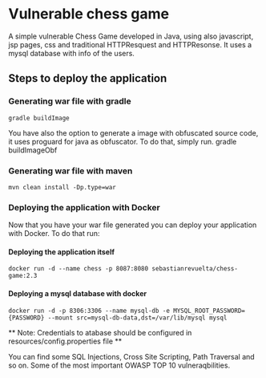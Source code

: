 # Vulnerable chess game
A simple vulnerable Chess Game developed in Java, using also javascript, jsp pages, css and traditional HTTPResquest and HTTPResonse.
It uses a mysql database with info of the users.

## Steps to deploy the application

### Generating war file with gradle
    gradle buildImage

You have also the option to generate a image with obfuscated source code, it uses proguard for java as obfuscator.
To do that, simply run.
    gradle buildImageObf

### Generating war file with maven
    mvn clean install -Dp.type=war

### Deploying the application with Docker
Now that you have your war file generated you can deploy your application with Docker.
To do that run:

#### Deploying the application itself
    docker run -d --name chess -p 8087:8080 sebastianrevuelta/chess-game:2.3

#### Deploying a mysql database with docker
    docker run -d -p 8306:3306 --name mysql-db -e MYSQL_ROOT_PASSWORD={PASSWORD} --mount src=mysql-db-data,dst=/var/lib/mysql mysql

** Note: Credentials to atabase should be configured in resources/config.properties file **

You can find some SQL Injections, Cross Site Scripting, Path Traversal and so on.
Some of the most important OWASP TOP 10 vulneraqbilities.

